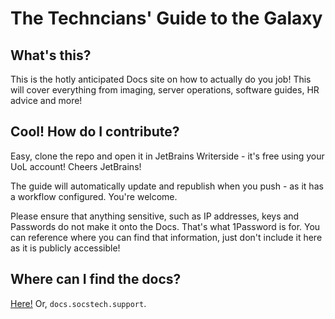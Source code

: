 # The Techncians' Guide to the Galaxy
## What's this?

This is the hotly anticipated Docs site on how to actually do you job! This
will cover everything from imaging, server operations, software guides, HR advice
and more!

## Cool! How do I contribute?

Easy, clone the repo and open it in JetBrains Writerside - it's free using your
UoL account! Cheers JetBrains!

The guide will automatically update and republish when you push - as it has a 
workflow configured. You're welcome.

Please ensure that anything sensitive, such as IP addresses, keys and Passwords do not
make it onto the Docs. That's what 1Password is for. You can reference where 
you can find that information, just don't include it here as it is publicly
accessible!

## Where can I find the docs?
[Here!](https://docs.socstech.support) Or, `docs.socstech.support`.
